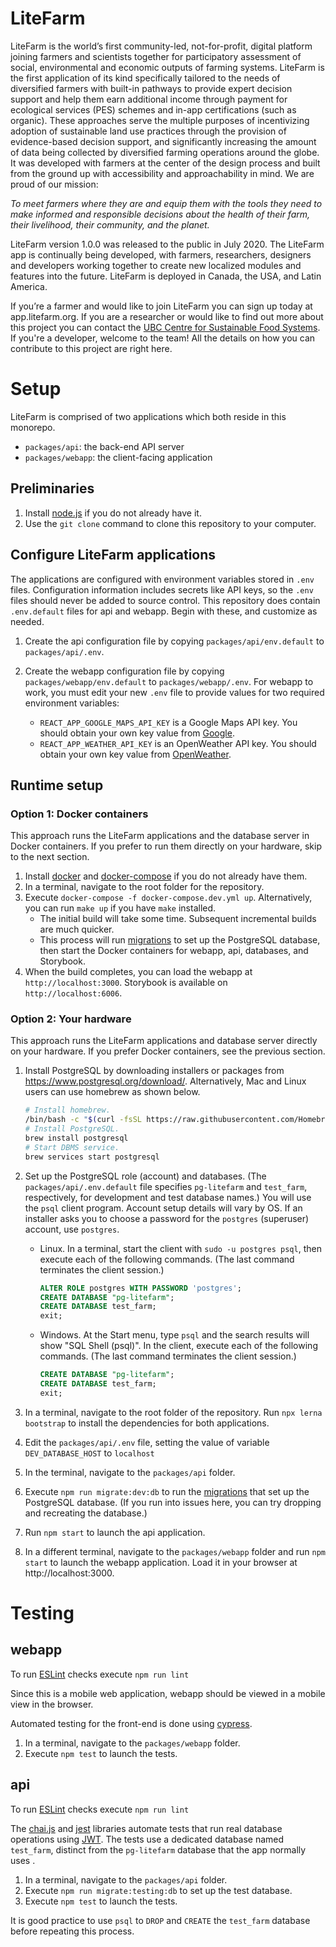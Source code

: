 # LiteFarm

LiteFarm is the world’s first community-led, not-for-profit, digital platform joining farmers and scientists together for participatory assessment of social, environmental and economic outputs of farming systems. LiteFarm is the first application of its kind specifically tailored to the needs of diversified farmers with built-in pathways to provide expert decision support and help them earn additional income through payment for ecological services (PES) schemes and in-app certifications (such as organic). These approaches serve the multiple purposes of incentivizing adoption of sustainable land use practices through the provision of evidence-based decision support, and significantly increasing the amount of data being collected by diversified farming operations around the globe. It was developed with farmers at the center of the design process and built from the ground up with accessibility and approachability in mind. We are proud of our mission:

_To meet farmers where they are and equip them with the tools they need to make informed and responsible decisions about the health of their farm, their livelihood, their community, and the planet._

LiteFarm version 1.0.0 was released to the public in July 2020. The LiteFarm app is continually being developed, with farmers, researchers, designers and developers working together to create new localized modules and features into the future.  LiteFarm is deployed in Canada, the USA, and Latin America.

If you’re a farmer and would like to join LiteFarm you can sign up today at app.litefarm.org. If you are a researcher or would like to find out more about this project you can contact the [UBC Centre for Sustainable Food Systems](https://ubcfarm.ubc.ca/litefarm/). If you're a developer, welcome to the team! All the details on how you can contribute to this project are right here.

# Setup 

LiteFarm is comprised of two applications which both reside in this monorepo.

- `packages/api`: the back-end API server
- `packages/webapp`: the client-facing application

## Preliminaries 

1. Install [node.js](https://nodejs.org/en/download/package-manager/) if you do not already have it.
2. Use the `git clone` command to clone this repository to your computer.

## Configure LiteFarm applications

The applications are configured with environment variables stored in `.env` files. Configuration information includes secrets like API keys, so the `.env` files should never be added to source control. This repository does contain `.env.default` files for api and webapp. Begin with these, and customize as needed.

1. Create the api configuration file by copying `packages/api/env.default` to `packages/api/.env`. 

2. Create the webapp configuration file by copying `packages/webapp/env.default` to `packages/webapp/.env`. For webapp to work, you must edit your new `.env` file to provide values for two required environment variables:
     - `REACT_APP_GOOGLE_MAPS_API_KEY` is a Google Maps API key. You should obtain your own key value from [Google](https://developers.google.com/maps/documentation/javascript/get-api-key).
     - `REACT_APP_WEATHER_API_KEY` is an OpenWeather API key. You should obtain your own key value from [OpenWeather](https://openweathermap.org/api). 

## Runtime setup

### Option 1: Docker containers

This approach runs the LiteFarm applications and the database server in Docker containers. If you prefer to run them directly on your hardware, skip to the next section.

1. Install [docker](https://docs.docker.com/desktop/) and [docker-compose](https://docs.docker.com/compose/install/) if you do not already have them.
2. In a terminal, navigate to the root folder for the repository.
3. Execute `docker-compose -f docker-compose.dev.yml up`. Alternatively, you can run `make up` if you have `make` installed.
    - The initial build will take some time. Subsequent incremental builds are much quicker. 
    - This process will run [migrations](https://knexjs.org/#Migrations) to set up the PostgreSQL database, then start the Docker containers for webapp, api, databases, and Storybook.
4. When the build completes, you can load the webapp at `http://localhost:3000`. Storybook is available on `http://localhost:6006`.

### Option 2: Your hardware 

This approach runs the LiteFarm applications and database server directly on your hardware. If you prefer Docker containers, see the previous section.

1. Install PostgreSQL by downloading installers or packages from https://www.postgresql.org/download/. Alternatively, Mac and Linux users can use homebrew as shown below.

   ```bash      
   # Install homebrew.
   /bin/bash -c "$(curl -fsSL https://raw.githubusercontent.com/Homebrew/install/master/install.sh)"
   # Install PostgreSQL.
   brew install postgresql
   # Start DBMS service.
   brew services start postgresql
   ```

2. Set up the PostgreSQL role (account) and databases. (The `packages/api/.env.default` file specifies `pg-litefarm` and `test_farm`, respectively, for development and test database names.) You will use the `psql` client program. Account setup details will vary by OS. If an installer asks you to choose a password for the `postgres` (superuser) account, use `postgres`.

   - Linux. In a terminal, start the client with `sudo -u postgres psql`, then execute each of the following commands. (The last command terminates the client session.)
       ```sql
       ALTER ROLE postgres WITH PASSWORD 'postgres';
       CREATE DATABASE "pg-litefarm";
       CREATE DATABASE test_farm;
       exit;       
       ```
       
   - Windows. At the Start menu, type `psql` and the search results will show "SQL Shell (psql)". In the client, execute each of the following commands. (The last command terminates the client session.)
   
       ```sql
       CREATE DATABASE "pg-litefarm";
       CREATE DATABASE test_farm;
       exit;       
       ```
   
3. In a terminal, navigate to the root folder of the repository. Run `npx lerna bootstrap` to install the dependencies for both applications.
   
4. Edit the `packages/api/.env` file, setting the value of variable `DEV_DATABASE_HOST` to `localhost`

5. In the terminal, navigate to the `packages/api` folder. 

6. Execute `npm run migrate:dev:db` to run the [migrations](https://knexjs.org/#Migrations) that set up the PostgreSQL database. (If you run into issues here, you can try dropping and recreating the database.) 

7. Run `npm start` to launch the api application. 

8. In a different terminal, navigate to the `packages/webapp` folder and run `npm start` to launch the webapp application. Load it in your browser at http://localhost:3000.

# Testing

## webapp

To run [ESLint](https://eslint.org/) checks execute `npm run lint`

Since this is a mobile web application, webapp should be viewed in a mobile view in the browser.

Automated testing for the front-end is done using [cypress](https://www.cypress.io/). 

1. In a terminal, navigate to the `packages/webapp` folder.
2. Execute `npm test` to launch the tests.

## api

To run [ESLint](https://eslint.org/) checks execute `npm run lint`

The [chai.js](https://www.chaijs.com/) and [jest](https://jestjs.io/) libraries automate tests that run real database operations using [JWT](https://jwt.io/introduction). The tests use a dedicated database named `test_farm`, distinct from the `pg-litefarm` database that the app normally uses .

1. In a terminal, navigate to the `packages/api` folder. 
2. Execute `npm run migrate:testing:db` to set up the test database.
3. Execute `npm test` to launch the tests.

It is good practice to use `psql` to `DROP` and `CREATE` the `test_farm` database before repeating this process.
